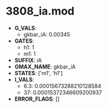# 3808_ia.mod

- **G_VALS**:
  - gkbar_iA: 0.00345
- **GATES**:
  - h1: 1
  - m1: 1
- **SUFFIX**: iA
- **GMAX_NAME**: gkbar_iA
- **STATES**: ['m1', 'h1']
- **I_VALS**:
  - 6.3: 0.00015673288210128584
  - 37: 0.00015372346609200937
- **ERROR_FLAGS**: []
